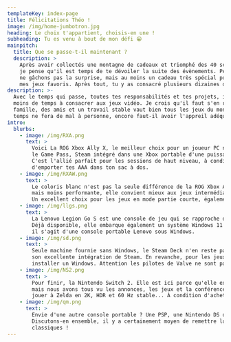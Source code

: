 ```yaml
---
templateKey: index-page
title: Félicitations Théo !
image: /img/home-jumbotron.jpg
heading: Le choix t'appartient, choisis-en une !
subheading: Tu es venu à bout de mon défi 😁
mainpitch:
  title: Que se passe-t-il maintenant ?
  description: >
    Après avoir collectés une montagne de cadeaux et triomphé des 40 scénarios de RollerCoaster Tycoon 3, 
    je pense qu'il est temps de te dévoiler la suite des évènements. Peut-être pas tout ce qui t'attend,
    ne gâchons pas la surprise, mais au moins un cadeau très spécial pour le temps passé à jouer à l'un de
    mes jeux favoris. Après tout, tu y as consacré plusieurs dizaines d'heure et tout ça mérite une belle récompense !
description: >-
  Avec le temps qui passe, toutes tes responsabilités et tes projets, il ne fait aucun doute que tu auras de moins en
  moins de temps à consacrer aux jeux vidéo. Je crois qu'il faut s'en réjouir, parce qu'une vie bien remplie avec une
  famille, des amis et un travail stable vaut bien tous les jeux du monde. Malgré tout, une petite partie de temps en
  temps ne fera de mal à personne, encore faut-il avoir l'appreil adéquat :
intro:
  blurbs:
    - image: /img/RXA.png
      text: >
        Voici La ROG Xbox Ally X, le meilleur choix pour un joueur PC nomade ! Tout Windows 11,
        le Game Pass, Steam intégré dans une Xbox portable d'une puissance phénoménale.
        C'est l'allié parfait pour les sessions de haut niveau, à condition d'avoir envie
        d'emporter tes AAA dans ton sac à dos.
    - image: /img/RXAW.png
      text: >
        Le coloris blanc n'est pas la seule différence de la ROG Xbox Ally ! Toujours une Xbox, certes, 
        mais moins performante, elle convient mieux aux jeux intermédiaires et indépendants. 
        Un excellent choix pour les jeux en mode partie courte, également pour des titres moins gourmands.
    - image: /img/llgs.png
      text: >
        La Lenovo Legion Go S est une console de jeu qui se rapproche de ce que la ROG Xbox Ally X peut proposer.
        Déjà disponible, elle embarque également un système Windows 11 classique pour jouer en FHD 120 Hz. En somme,
        il s'agit d'une console portable Lenovo sous Windows.
    - image: /img/sd.png
      text: >
        Seule machine fournie sans Windows, le Steam Deck n'en reste pas moins compatible. La console de Valve a pour elle
        son excellente intégration de Steam. En revanche, pour les jeux en dehors de la plateforme, il faudra obligatoirement
        installer un Windows. Attention les pilotes de Valve ne sont pas encore au point.
    - image: /img/NS2.png
      text: >
        Pour finir, la Nintendo Switch 2. Elle est ici parce qu'elle existe,
        mais nous avons tous vu les annonces, les jeux et la conférence. Au moins tu pourras
        jouer à Zelda en 2K, HDR et 60 Hz stable... À condition d'acheter la mise à niveau. 
    - image: /img/qm.png
      text: >
        Envie d'une autre console portable ? Une PSP, une Nintendo DS ou autre chose de plus rétro ?
        Discutons-en ensemble, il y a certainement moyen de remettre la main sur les consoles portables
        classiques !
---
```

